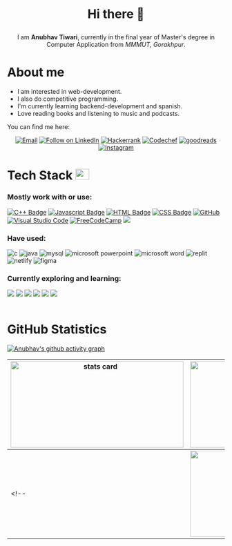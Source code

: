 <!-- README FILE GITHUB -->

# <p align="center">Hi there 👋</p>
<p align="center">I am <b>Anubhav Tiwari</b>, currently in the final year of Master's degree in Computer Application from <i>MMMUT, Gorakhpur</i>.</p>


<!--About Me -->
<h1>About me</h1>
<ul>
  <li>I am interested in web-development.</li>
  <li>I also do competitive programming.</li>
  <li>I'm currently learning backend-development and spanish.</li>
  <li>Love reading books and listening to music and podcasts.</li>
</ul>

You can find me here:
<p align="center">
  <a href="mailto:anubhavtiwari4647@gmail.com"> <img title="Email" src="https://img.shields.io/badge/Gmail-D14836?style=for-the-badge&logo=gmail&logoColor=white"/></a>
  <a href="https://www.linkedin.com/in/anubhavtiwari4647/"> <img title="Follow on LinkedIn" src="https://img.shields.io/badge/LinkedIn-0077B5?style=for-the-badge&logo=linkedin&logoColor=white"/></a>
  <a href="https://www.hackerrank.com/anubhavtiwari47"> <img title="Hackerrank" src="https://img.shields.io/badge/-Hackerrank-2EC866?style=for-the-badge&logo=HackerRank&logoColor=white"/></a>
  <a href="https://www.codechef.com/users/anubhavtiwari7"> <img title="Codechef" src="https://img.shields.io/badge/CodeChef-%23964B00.svg?style=for-the-badge&logo=CodeChef&logoColor=white"/></a>
  <a href="https://www.goodreads.com/user/show/172762316-anubhav-tiwari"><img title="goodreads" src="https://img.shields.io/badge/Goodreads-F3F1EA?style=for-the-badge&logo=goodreads&logoColor=372213"></a>
<!--   <a href="https://open.spotify.com/user/nlgtkak58cu84o531m5vcmx4h"><img title="spotify" src="https://img.shields.io/badge/Spotify-1ED760?style=for-the-badge&logo=spotify&logoColor=white"></a> -->
  <a href="https://www.instagram.com/anubhavtiwari_47/"> <img title="Instagram" src="https://img.shields.io/badge/Instagram-%23E4405F.svg?style=for-the-badge&logo=Instagram&logoColor=white"/></a>
<!--   <a href="https://twitter.com/anubhavtiwari47"> <img title="TwitterX" src="https://img.shields.io/badge/X-%23000000.svg?style=for-the-badge&logo=X&logoColor=white"/></a> -->
<!--   <a href="https://www.freecodecamp.org/anubhavtiwari47"> <img title="freeCodeCamp" src="https://img.shields.io/badge/Freecodecamp-%23123.svg?&style=for-the-badge&logo=freecodecamp&logoColor=green"/></a> -->
<!--   <a href="https://www.linktr.ee/anubhavtiwari_47"><img title="linktree" src="https://img.shields.io/badge/linktree-1de9b6?style=for-the-badge&logo=linktree&logoColor=white"></a> -->
<!--   <a href="https://www.threads.net/@anubhavtiwari_47"><img title="threads" src="https://img.shields.io/badge/Threads-000000?style=for-the-badge&logo=Threads&logoColor=white"></a> -->
</p>

<!-- <br> -->
<!-- <br> -->

<!--My Skills and Current Learning Badges  -->
<h1> Tech Stack <img src = "https://media2.giphy.com/media/QssGEmpkyEOhBCb7e1/giphy.gif?cid=ecf05e47a0n3gi1bfqntqmob8g9aid1oyj2wr3ds3mg700bl&rid=giphy.gif" width = 32px; height=25px> </h1>

<h3>Mostly work with or use:</h3> 
<div>

  [![C++ Badge](https://img.shields.io/badge/c++-%2300599C.svg?style=for-the-badge&logo=c%2B%2B&logoColor=white)](#) 
  [![Javascript Badge](https://img.shields.io/badge/javascript-%23323330.svg?style=for-the-badge&logo=javascript&logoColor=%23F7DF1E)](#) 
  [![HTML Badge](https://img.shields.io/badge/html5-%23E34F26.svg?style=for-the-badge&logo=html5&logoColor=white)](#) 
  [![CSS Badge](https://img.shields.io/badge/css3-%231572B6.svg?style=for-the-badge&logo=css3&logoColor=white)](#)
  [![GitHub](https://img.shields.io/badge/github-%23121011.svg?style=for-the-badge&logo=github&logoColor=white)](#)
  [![Visual Studio Code](https://img.shields.io/badge/Visual%20Studio%20Code-0078d7.svg?style=for-the-badge&logo=visual-studio-code&logoColor=white)](#)
  [![FreeCodeCamp](https://img.shields.io/badge/Freecodecamp-%23123.svg?&style=for-the-badge&logo=freecodecamp&logoColor=green)](#)
  <img src="https://img.shields.io/badge/tailwindcss-%2338B2AC.svg?style=for-the-badge&logo=tailwind-css&logoColor=white">
<!--  [![Git](https://img.shields.io/badge/git-%23F05033.svg?style=for-the-badge&logo=git&logoColor=white)](#) -->
<!--  [![Duolingo](https://img.shields.io/badge/Duolingo-%234DC730.svg?style=for-the-badge&logo=Duolingo&logoColor=white)](#) -->
</div>

<h3>Have used:</h3>
<div>
  <img src="https://img.shields.io/badge/c-%2300599C.svg?style=for-the-badge&logo=c&logoColor=white" alt="c">
  <img src="https://img.shields.io/badge/java-%23ED8B00.svg?style=for-the-badge&logo=openjdk&logoColor=white" alt="java">
  <img src="https://img.shields.io/badge/MySQL-ff7926?style=for-the-badge&logo=mysql&logoColor=white" alt="mysql">
<!--   <img src="https://img.shields.io/badge/Ubuntu-E95420?style=for-the-badge&logo=ubuntu&logoColor=white" alt="ubuntu"> -->
  <img src="https://img.shields.io/badge/Microsoft_PowerPoint-B7472A?style=for-the-badge&logo=microsoft-powerpoint&logoColor=white" alt="microsoft powerpoint">
  <img src="https://img.shields.io/badge/Microsoft_Word-2B579A?style=for-the-badge&logo=microsoft-word&logoColor=white" alt="microsoft word">
<!--   <img src="https://img.shields.io/badge/python-3670A0?style=for-the-badge&logo=python&logoColor=ffdd54" alt="python"> -->
  <img src="https://img.shields.io/badge/Replit-DD1200?style=for-the-badge&logo=Replit&logoColor=white" alt="replit">
  <img src="https://img.shields.io/badge/netlify-%23000000.svg?style=for-the-badge&logo=netlify&logoColor=#00C7B7" alt="netlify">
  <img src="https://img.shields.io/badge/figma-%23F24E1E.svg?style=for-the-badge&logo=figma&logoColor=white" alt="figma">
<!--   <img src="https://img.shields.io/badge/tailwindcss-%2338B2AC.svg?style=for-the-badge&logo=tailwind-css&logoColor=white"> -->
<!--   <img src="https://img.shields.io/badge/MDN_Web_Docs-black?style=for-the-badge&logo=mdnwebdocs&logoColor=white"> -->
</div>

<h3>Currently exploring and learning:</h3>
<div>
  <img src="https://img.shields.io/badge/node.js-6DA55F?style=for-the-badge&logo=node.js&logoColor=white">
  <img src="https://img.shields.io/badge/express.js-%23404d59.svg?style=for-the-badge&logo=express&logoColor=%2361DAFB">
<!--   <img src="https://img.shields.io/badge/NPM-%23CB3837.svg?style=for-the-badge&logo=npm&logoColor=white"> -->
<!--   <img src="https://img.shields.io/badge/NODEMON-%23323330.svg?style=for-the-badge&logo=nodemon&logoColor=%BBDEAD"> -->
  <img src="https://img.shields.io/badge/MongoDB-%234ea94b.svg?style=for-the-badge&logo=mongodb&logoColor=white">
<!--   <img src="https://img.shields.io/badge/firebase-a08021?style=for-the-badge&logo=firebase&logoColor=ffcd34"> -->
  <img src="https://img.shields.io/badge/react-%2320232a.svg?style=for-the-badge&logo=react&logoColor=%2361DAFB">
<!--   <img src="https://img.shields.io/badge/React_Router-CA4245?style=for-the-badge&logo=react-router&logoColor=white"> -->
<!--   <img src="https://img.shields.io/badge/redux-%23593d88.svg?style=for-the-badge&logo=redux&logoColor=white"> -->
<!--   <img src="https://img.shields.io/badge/JWT-black?style=for-the-badge&logo=JSON%20web%20tokens"> -->
  <img src="https://img.shields.io/badge/Insomnia-black?style=for-the-badge&logo=insomnia&logoColor=5849BE">
  <img src="https://img.shields.io/badge/Udemy-A435F0?style=for-the-badge&logo=Udemy&logoColor=white">
</div>

<!-- <p align="left"> <img src="https://komarev.com/ghpvc/?username=anubhav7747&label=Profile%20views&color=0e75b6&style=flat" alt="anubhav7747" /></p> -->

<br>
<!-- <hr> -->

<!-- ACTIVITY GRAPH TRACKER -->
<h1>GitHub Statistics</h1>
<div>
  
  <!--  CONTRIBUTION AND STREAK BLOCK -->
  <!-- ![Stats Card](https://github-readme-streak-stats.herokuapp.com/?user=anubhav7747&theme=radical) -->
  
  <!-- <img alt= "stats card" height="200px" width="400" src="https://github-readme-streak-stats.herokuapp.com/?user=anubhav7747&theme=radical"> -->
  <!-- <br> -->
  

  <!-- GITHUB STATISTICS -->
  <!-- ![GitHub Stats](https://github-readme-stats.vercel.app/api?username=anubhav7747&count_private=true&theme=radical&show_icons=true) -->

  <!-- <img height="200px" width="400" src="https://github-readme-stats.vercel.app/api?username=anubhav7747&count_private=true&theme=radical&show_icons=true" /> -->
  <!-- <br> -->
  
  
  <!-- TOP LANGUAGES -->
  <!-- ![Top Langs](https://github-readme-stats.vercel.app/api/top-langs/?username=anubhav7747&layout=compact&theme=radical&show_icons=true) -->
  <!-- <img height="200px" width="400" src="https://github-readme-stats.vercel.app/api/top-langs/?username=anubhav7747&layout=compact&theme=radical&show_icons=true" /> -->

  [![Anubhav's github activity graph](https://github-readme-activity-graph.vercel.app/graph?username=anubhav7747&bg_color=0c023b&color=4c5a9e&line=4c529e&point=5b3a83&area=true&hide_border=true)](https://github.com/anubhav7747/github-readme-activity-graph)
</div>

<!-- <hr> -->
<!-- <br> -->
  | <img alt= "stats card" height="200px" width="400" src="https://github-readme-streak-stats.herokuapp.com/?user=anubhav7747&theme=radical"> | <img height="200px" width="400" src="https://github-readme-stats.vercel.app/api?username=anubhav7747&count_private=true&theme=radical&show_icons=true" /> | <img height="200px" width="400" src="https://github-readme-stats.vercel.app/api/top-langs/?username=anubhav7747&layout=compact&theme=radical&show_icons=true" /> |
  | --- | --- | --- |
  <!-- | <img height="200px" width="400" src="https://github-readme-stats.vercel.app/api/top-langs/?username=anubhav7747&layout=compact&theme=radical&show_icons=true" /> | <img height="200px" width="400" src="https://github-readme-activity-graph.vercel.app/graph?username=anubhav7747&bg_color=0c023b&color=4c5a9e&line=4c529e&point=5b3a83&area=true&hide_border=true" /> | -->



<!--
**anubhav7747/anubhav7747** is a ✨ _special_ ✨ repository because its `README.md` (this file) appears on your GitHub profile.

Here are some ideas to get you started:

- 🔭 I’m currently working on ...
- 🌱 I’m currently learning ...
- 👯 I’m looking to collaborate on ...
- 🤔 I’m looking for help with ...
- 💬 Ask me about ...
- 📫 How to reach me: ...
- 😄 Pronouns: ...
- ⚡ Fun fact: ...
-->
